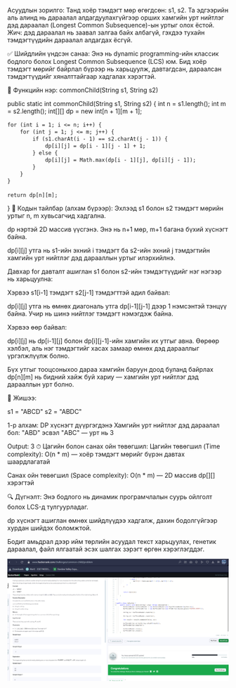 Асуудлын зорилго:
Танд хоёр тэмдэгт мөр өгөгдсөн: s1, s2. Та эдгээрийн аль алинд нь дараалал алдагдуулахгүйгээр орших хамгийн урт нийтлэг дэд дараалал (Longest Common Subsequence)-ын уртыг олох ёстой.
Жич: дэд дараалал нь заавал залгаа байх албагүй, гэхдээ тухайн тэмдэгтүүдийн дараалал алдагдах ёсгүй.

✅ Шийдлийн үндсэн санаа:
Энэ нь dynamic programming-ийн классик бодлого болох Longest Common Subsequence (LCS) юм. Бид хоёр тэмдэгт мөрийг байрлал бүрээр нь харьцуулж, давтагдсан, дараалсан тэмдэгтүүдийг хяналттайгаар хадгалах хэрэгтэй.

🧾 Функцийн нэр: commonChild(String s1, String s2)

public static int commonChild(String s1, String s2) {
    int n = s1.length();
    int m = s2.length();
    int[][] dp = new int[n + 1][m + 1];

    for (int i = 1; i <= n; i++) {
        for (int j = 1; j <= m; j++) {
            if (s1.charAt(i - 1) == s2.charAt(j - 1)) {
                dp[i][j] = dp[i - 1][j - 1] + 1;
            } else {
                dp[i][j] = Math.max(dp[i - 1][j], dp[i][j - 1]);
            }
        }
    }

    return dp[n][m];
}
📘 Кодын тайлбар (алхам бүрээр):
Эхлээд s1 болон s2 тэмдэгт мөрийн уртыг n, m хувьсагчид хадгална.

dp нэртэй 2D массив үүсгэнэ. Энэ нь n+1 мөр, m+1 багана бүхий хүснэгт байна.

dp[i][j] утга нь s1-ийн эхний i тэмдэгт ба s2-ийн эхний j тэмдэгтийн хамгийн урт нийтлэг дэд дарааллын уртыг илэрхийлнэ.

Давхар for давталт ашиглан s1 болон s2-ийн тэмдэгтүүдийг нэг нэгээр нь харьцуулна:

Хэрвээ s1[i-1] тэмдэгт s2[j-1] тэмдэгттэй адил байвал:

dp[i][j] утга нь өмнөх диагональ утга dp[i-1][j-1] дээр 1 нэмсэнтэй тэнцүү байна. Учир нь шинэ нийтлэг тэмдэгт нэмэгдэж байна.

Хэрвээ өөр байвал:

dp[i][j] нь dp[i-1][j] болон dp[i][j-1]-ийн хамгийн их утгыг авна. Өөрөөр хэлбэл, аль нэг тэмдэгтийг хасах замаар өмнөх дэд дарааллыг үргэлжлүүлж болно.

Бүх утгыг тооцсоныхоо дараа хамгийн баруун доод буланд байрлах dp[n][m] нь бидний хайж буй хариу — хамгийн урт нийтлэг дэд дарааллын урт болно.

📌 Жишээ:

s1 = "ABCD"
s2 = "ABDC"

1-р алхам: DP хүснэгт дүүргэгдэнэ
Хамгийн урт нийтлэг дэд дараалал бол: "ABD" эсвэл "ABC" — урт нь 3

Output:
3
⏱ Цагийн болон санах ойн төвөгшил:
Цагийн төвөгшил (Time complexity): O(n * m) — хоёр тэмдэгт мөрийг бүрэн давтах шаардлагатай

Санах ойн төвөгшил (Space complexity): O(n * m) — 2D массив dp[][] хэрэгтэй

🔍 Дүгнэлт:
Энэ бодлого нь динамик програмчлалын суурь ойлголт болох LCS-д тулгуурладаг.

dp хүснэгт ашиглан өмнөх шийдлүүдээ хадгалж, дахин бодолгүйгээр хурдан шийдэх боломжтой.

Бодит амьдрал дээр ийм төрлийн асуудал текст харьцуулах, генетик дараалал, файл ялгаатай эсэх шалгах зэрэгт өргөн хэрэглэгддэг.

![alt text](<Screenshot 2025-06-09 140548.png>)